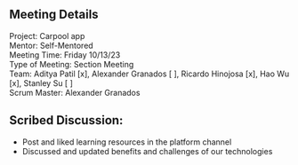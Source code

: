 
## Meeting Details  

Project: Carpool app  
Mentor: Self-Mentored  
Meeting Time: Friday 10/13/23  
Type of Meeting: Section Meeting  
Team: Aditya Patil [x], Alexander Granados [ ], Ricardo Hinojosa [x], Hao Wu [x], Stanley Su [ ]  
Scrum Master: Alexander Granados

## Scribed Discussion:

- Post and liked learning resources in the platform channel 
- Discussed and updated benefits and challenges of our technologies
